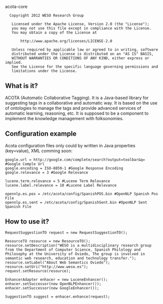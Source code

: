 acota-core

```
  Copyright 2012 WESO Research Group

   Licensed under the Apache License, Version 2.0 (the "License");
   you may not use this file except in compliance with the License.
   You may obtain a copy of the License at

       http://www.apache.org/licenses/LICENSE-2.0

   Unless required by applicable law or agreed to in writing, software
   distributed under the License is distributed on an "AS IS" BASIS,
   WITHOUT WARRANTIES OR CONDITIONS OF ANY KIND, either express or implied.
   See the License for the specific language governing permissions and
   limitations under the License.
```

## What is it? ##
ACOTA (Automatic Collaborative Tagging). It is a Java-based library for suggesting 
tags in a collaborative and automatic way. It is based on the use of ontologies to 
manage the tags and provide advanced services of automatic learning, reasoning, etc. 
It is supposed to be a component to implement the knowledge management with folksonomies.


## Configuration example ##
Acota configuration files only could by written in Java properties (key=value), XML 
comming soon:

```
google.url = http://google.com/complete/search?output=toolbar&q= #Google Comple Url
google.encoding = ISO-8859-1 #Google Response Encoding
google.relevance = 3 #Google Relevance
		
lucene.term.relevance = 5 #Lucene Term Relevance
lucene.label.relevance = 10 #Lucene Label Relevance
		
opennlp.es.pos = /etc/acota/config/SpanishPOS.bin #OpenNLP Spanish Pos File
opennlp.es.sent = /etc/acota/config/SpanishSent.bin #OpenNLP Sent Spanish File
```

## How to use it? ##

```
RequestSuggestionTO request = new RequestSuggestionTO();
	
ResourceTO resource = new ResourceTO();
resource.setDescription("WESO is a multidisciplinary research group from the Department of Computer Science, Spanish Philology and Philosophy at the University of Oviedo, The group is involved in semantic web research, education and technology transfer.");
resource.setLabel("About Web Semantics Oviedo");
resource.setUri("http://www.weso.es");
request.setResource(resource);

EnhancerAdapter enhacer = new LuceneEnhancer();
enhacer.setSuccessor(new OpenNLPEnhancer());
enhacer.setSuccessor(new GoogleEnhancer());

SuggestionTO suggest = enhacer.enhance(request);
```
